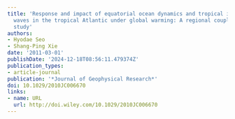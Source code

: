 ```yaml
---
title: 'Response and impact of equatorial ocean dynamics and tropical instability
  waves in the tropical Atlantic under global warming: A regional coupled downscaling
  study'
authors:
- Hyodae Seo
- Shang-Ping Xie
date: '2011-03-01'
publishDate: '2024-12-18T08:56:11.479374Z'
publication_types:
- article-journal
publication: '*Journal of Geophysical Research*'
doi: 10.1029/2010JC006670
links:
- name: URL
  url: http://doi.wiley.com/10.1029/2010JC006670
---
```

